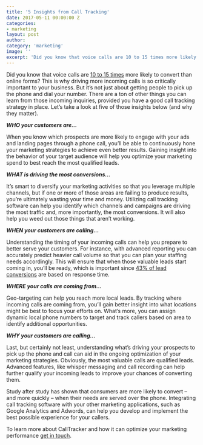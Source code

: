 ```yaml
---
title: '5 Insights from Call Tracking'
date: 2017-05-11 00:00:00 Z
categories:
- marketing
layout: post
author:
category: 'marketing'
image: ''
excerpt: 'Did you know that voice calls are 10 to 15 times more likely to convert than online forms?'
---
```

Did you know that voice calls are [10 to 15 times](http://www.marketingprofs.com/opinions/2015/27264/the-human-voice-is-crucial-for-online-sales-heres-proof) more likely to convert than online forms? This is why driving more incoming calls is so critically important to your business. But it’s not just about getting people to pick up the phone and dial your number. There are a ton of other things you can learn from those incoming inquiries, provided you have a good call tracking strategy in place. Let’s take a look at five of those insights below (and why they matter).

**_WHO your customers are…_**

When you know which prospects are more likely to engage with your ads and landing pages through a phone call, you’ll be able to continuously hone your marketing strategies to achieve even better results. Gaining insight into the behavior of your target audience will help you optimize your marketing spend to best reach the most qualified leads.

**_WHAT is driving the most conversions…_**

It’s smart to diversify your marketing activities so that you leverage multiple channels, but if one or more of those areas are failing to produce results, you’re ultimately wasting your time and money. Utilizing call tracking software can help you identify which channels and campaigns are driving the most traffic and, more importantly, the most conversions. It will also help you weed out those things that aren’t working.

**_WHEN your customers are calling…_**

Understanding the timing of your incoming calls can help you prepare to better serve your customers. For instance, with advanced reporting you can accurately predict heavier call volume so that you can plan your staffing needs accordingly. This will ensure that when those valuable leads start coming in, you’ll be ready, which is important since [43% of lead conversions](https://www.saleshandy.com/blog/how-to-decrease-lead-response-time/) are based on response time.

**_WHERE your calls are coming from…_**

Geo-targeting can help you reach more local leads. By tracking where incoming calls are coming from, you’ll gain better insight into what locations might be best to focus your efforts on. What’s more, you can assign dynamic local phone numbers to target and track callers based on area to identify additional opportunities. 

**_WHY your customers are calling…_**

Last, but certainly not least, understanding what’s driving your prospects to pick up the phone and call can aid in the ongoing optimization of your marketing strategies. Obviously, the most valuable calls are qualified leads. Advanced features, like whisper messaging and call recording can help further qualify your incoming leads to improve your chances of converting them.

Study after study has shown that consumers are more likely to convert – and more quickly – when their needs are served over the phone. Integrating call tracking software with your other marketing applications, such as Google Analytics and Adwords, can help you develop and implement the best possible experience for your callers. 

To learn more about CallTracker and how it can optimize your marketing performance [get in touch](https://calltracker.io/contact/).
